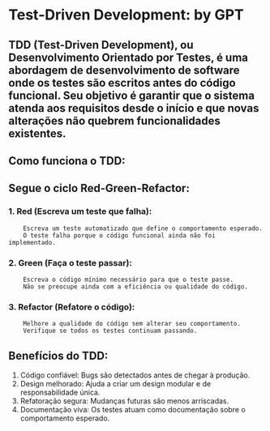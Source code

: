 # Test-Driven Development: by GPT


## TDD (Test-Driven Development), ou Desenvolvimento Orientado por Testes, é uma abordagem de desenvolvimento de software onde os testes são escritos antes do código funcional. Seu objetivo é garantir que o sistema atenda aos requisitos desde o início e que novas alterações não quebrem funcionalidades existentes.


## Como funciona o TDD:

## Segue o ciclo Red-Green-Refactor:

### 1. Red (Escreva um teste que falha):
        
        Escreva um teste automatizado que define o comportamento esperado.
        O teste falha porque o código funcional ainda não foi implementado.

### 2. Green (Faça o teste passar):
        
        Escreva o código mínimo necessário para que o teste passe.
        Não se preocupe ainda com a eficiência ou qualidade do código.

### 3. Refactor (Refatore o código):

        Melhore a qualidade do código sem alterar seu comportamento.
        Verifique se todos os testes continuam passando.


## Benefícios do TDD:

1. Código confiável: Bugs são detectados antes de chegar à produção.
2. Design melhorado: Ajuda a criar um design modular e de responsabilidade única.
3. Refatoração segura: Mudanças futuras são menos arriscadas.
4. Documentação viva: Os testes atuam como documentação sobre o comportamento esperado.